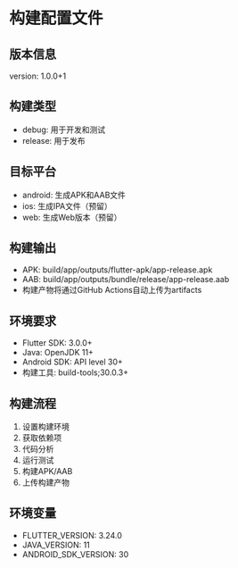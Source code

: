 # 构建配置文件

## 版本信息
version: 1.0.0+1

## 构建类型
- debug: 用于开发和测试
- release: 用于发布

## 目标平台
- android: 生成APK和AAB文件
- ios: 生成IPA文件（预留）
- web: 生成Web版本（预留）

## 构建输出
- APK: build/app/outputs/flutter-apk/app-release.apk
- AAB: build/app/outputs/bundle/release/app-release.aab
- 构建产物将通过GitHub Actions自动上传为artifacts

## 环境要求
- Flutter SDK: 3.0.0+
- Java: OpenJDK 11+
- Android SDK: API level 30+
- 构建工具: build-tools;30.0.3+

## 构建流程
1. 设置构建环境
2. 获取依赖项
3. 代码分析
4. 运行测试
5. 构建APK/AAB
6. 上传构建产物

## 环境变量
- FLUTTER_VERSION: 3.24.0
- JAVA_VERSION: 11
- ANDROID_SDK_VERSION: 30